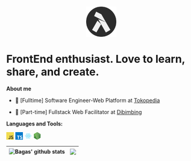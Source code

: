 <p align="center"><a href="https://priambudi.fyi"><img width="80px" src="static/img/logo.svg" /></a></p>

<h1>FrontEnd enthusiast. Love to learn, share, and create.</h1>

**About me**

- 💼 [Fulltime] Software Engineer-Web Platform at [Tokopedia](https://www.tokopedia.com/)

- 💼 [Part-time] Fullstack Web Facilitator at [Dibimbing](https://dibimbing.id/)



**Languages and Tools:**  

<code><img height="20" src="https://raw.githubusercontent.com/github/explore/80688e429a7d4ef2fca1e82350fe8e3517d3494d/topics/javascript/javascript.png"></code>
<code><img height="20" src="https://raw.githubusercontent.com/github/explore/80688e429a7d4ef2fca1e82350fe8e3517d3494d/topics/typescript/typescript.png"></code>
<code><img height="20" src="https://raw.githubusercontent.com/github/explore/80688e429a7d4ef2fca1e82350fe8e3517d3494d/topics/react/react.png"></code>
<code><img height="20" src="https://raw.githubusercontent.com/github/explore/80688e429a7d4ef2fca1e82350fe8e3517d3494d/topics/nodejs/nodejs.png"></code>    

| <img align="center" src="https://github-readme-stats.vercel.app/api?username=priambudiLB&show_icons=true&include_all_commits=true&theme=buefy&hide_border=true" alt="Bagas' github stats" /> | <img align="center" src="https://github-readme-stats.vercel.app/api/top-langs/?username=priambudiLB&layout=compact&theme=buefy&hide_border=true" /> |
| ------------- | ------------- |
